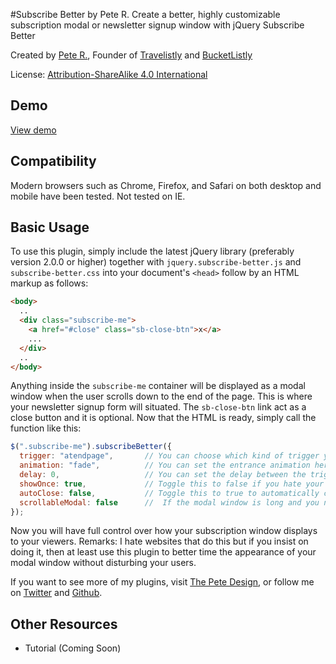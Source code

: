 #Subscribe Better by Pete R.
Create a better, highly customizable subscription modal or newsletter signup window with jQuery Subscribe Better


Created by [Pete R.](http://www.thepetedesign.com), Founder of [Travelistly](http://www.travelistly.com) and [BucketListly](http://www.bucketlistly.com)

License: [Attribution-ShareAlike 4.0 International](http://creativecommons.org/licenses/by-sa/4.0/deed.en_US)



## Demo
[View demo](http://peachananr.github.io/subscribe-better/demo/subscribe-better_demo.html)

## Compatibility
Modern browsers such as Chrome, Firefox, and Safari on both desktop and mobile have been tested. Not tested on IE.

## Basic Usage
To use this plugin, simply include the latest jQuery library (preferably version 2.0.0 or higher) together with `jquery.subscribe-better.js` and `subscribe-better.css` into your document's `<head>` follow by an HTML markup as follows:

````html
<body>
  ..
  <div class="subscribe-me">
    <a href="#close" class="sb-close-btn">x</a>
    ...
  </div>
  ..
</body>

````

Anything inside the `subscribe-me` container will be displayed as a modal window when the user scrolls down to the end of the page. This is where your newsletter signup form will situated. The `sb-close-btn` link act as a close button and it is optional. Now that the HTML is ready, simply call the function like this:


````javascript
$(".subscribe-me").subscribeBetter({
  trigger: "atendpage",       // You can choose which kind of trigger you want for the subscription modal to appear. Available triggers are "atendpage" which will display when the user scrolls to the bottom of the page, "onload" which will display once the page is loaded, and "onidle" which will display after you've scrolled.
  animation: "fade",          // You can set the entrance animation here. Available options are "fade", "flyInRight", "flyInLeft", "flyInUp", and "flyInDown". The default value is "fade".
  delay: 0,                   // You can set the delay between the trigger and the appearance of the modal window. This works on all triggers. The value should be in milliseconds. The default value is 0.
  showOnce: true,             // Toggle this to false if you hate your users. :)
  autoClose: false,           // Toggle this to true to automatically close the modal window when the user continue to scroll to make it less intrusive. The default value is false.
  scrollableModal: false      //  If the modal window is long and you need the ability for the form to be scrollable, toggle this to true. The default value is false.
});

````

Now you will have full control over how your subscription window displays to your viewers. Remarks: I hate websites that do this but if you insist on doing it, then at least use this plugin to better time the appearance of your modal window without disturbing your users.

If you want to see more of my plugins, visit [The Pete Design](http://www.thepetedesign.com/#plugins), or follow me on [Twitter](http://www.twitter.com/peachananr) and [Github](http://www.github.com/peachananr).

## Other Resources
- Tutorial (Coming Soon)
